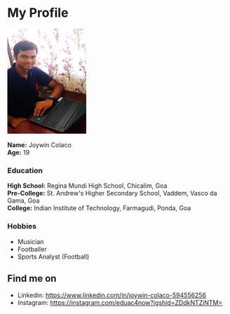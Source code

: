 <div align ="left">
  
# My Profile
  
</div>

<p align ="left">
  <img width="180" height="240" src="Profile_image.jpg")
</p>
  
**Name:** Joywin Colaco
<br>
**Age:** 19

### Education

**High School:** Regina Mundi High School, Chicalim, Goa
<br>
**Pre-College:** St. Andrew's Higher Secondary School, Vaddem, Vasco da Gama, Goa
<br>
**College:** Indian Institute of Technology, Farmagudi, Ponda, Goa
<br>

### Hobbies
  
+ Musician
+ Footballer
+ Sports Analyst (Football)

## Find me on

+ Linkedin: https://www.linkedin.com/in/joywin-colaco-594556256
+ Instagram: https://instagram.com/eduac4now?igshid=ZDdkNTZiNTM=
